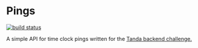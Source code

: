 # Pings

[![build status](https://gitlab.com/mvanbrummen/pings/badges/master/build.svg)](https://gitlab.com/mvanbrummen/pings/commits/master)

A simple API for time clock pings written for the [Tanda backend challenge.](https://github.com/TandaHQ/work-samples/tree/master/pings%20(backend))

